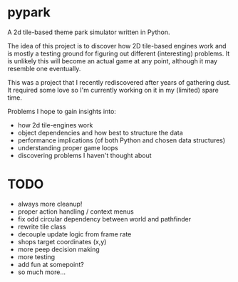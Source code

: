 # pypark

A 2d tile-based theme park simulator written in Python.

The idea of this project is to discover how 2D tile-based engines work and is mostly a testing ground for figuring out different (interesting) problems. It is unlikely this will become an actual game at any point, although it may resemble one eventually.

This was a project that I recently rediscovered after years of gathering dust. It required some love so I'm currently working on it in my (limited) spare time.

Problems I hope to gain insights into:
- how 2d tile-engines work
- object dependencies and how best to structure the data
- performance implications (of both Python and chosen data structures)
- understanding proper game loops
- discovering problems I haven't thought about

# TODO
- always more cleanup!
- proper action handling / context menus
- fix odd circular dependency between world and pathfinder
- rewrite tile class
- decouple update logic from frame rate
- shops target coordinates (x,y)
- more peep decision making
- more testing
- add fun at somepoint?
- so much more...
